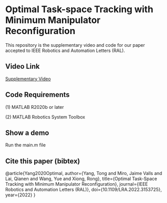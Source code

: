 # Optimal Task-space Tracking with Minimum Manipulator Reconfiguration

This repository is the supplementary video and code for our paper accepted to IEEE Robotics and Automation Letters (RAL). 

## Video Link

[Supplementary Video](https://drive.google.com/file/d/1nAYe4hhOO7eNC_7aRus3cKdEdqteGT-F/view?usp=sharing)

## Code Requirements
(1) MATLAB R2020b or later

(2) MATLAB Robotics System Toolbox

## Show a demo
  Run the main.m file

## Cite this paper (bibtex)

@article{Yang2020Optimal, 
   author={Yang, Tong and Miro, Jaime Valls and Lai, Qianen and Wang, Yue and Xiong, Rong}, 
   title={Optimal Task-Space Tracking with Minimum Manipulator Reconfiguration},
   journal={IEEE Robotics and Automation Letters (RAL)},
   doi={10.1109/LRA.2022.3153725}, 
   year={2022}
}
